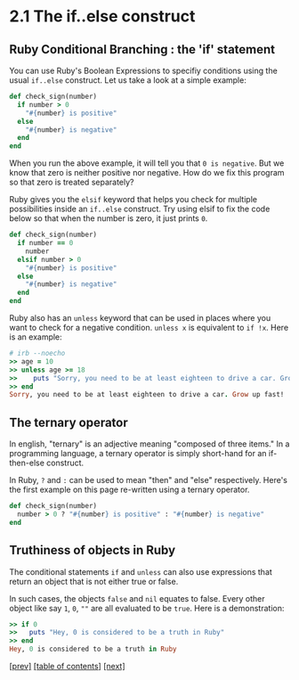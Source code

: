# 2.1 The if..else construct
## Ruby Conditional Branching : the 'if' statement
You can use Ruby's Boolean Expressions to specifiy conditions using the usual `if..else` construct. Let us take a look at a simple example:

```ruby
def check_sign(number)
  if number > 0
    "#{number} is positive"
  else
    "#{number} is negative"
  end        
end
```

When you run the above example, it will tell you that `0 is negative`. But we know that zero is neither positive nor negative. How do we fix this program so that zero is treated separately?

Ruby gives you the `elsif` keyword that helps you check for multiple possibilities inside an `if..else` construct. Try using elsif to fix the code below so that when the number is zero, it just prints `0`.

```ruby
def check_sign(number)
  if number == 0
    number
  elsif number > 0
    "#{number} is positive"
  else
    "#{number} is negative"
  end        
end        
```

Ruby also has an `unless` keyword that can be used in places where you want to check for a negative condition. `unless x` is equivalent to `if !x`. Here is an example:

```ruby
# irb --noecho
>> age = 10
>> unless age >= 18
>>    puts "Sorry, you need to be at least eighteen to drive a car. Grow up fast!"
>> end
Sorry, you need to be at least eighteen to drive a car. Grow up fast!
```

## The ternary operator
In english, "ternary" is an adjective meaning "composed of three items." In a programming language, a ternary operator is simply short-hand for an if-then-else construct.

In Ruby, `?` and `:` can be used to mean "then" and "else" respectively. Here's the first example on this page re-written using a ternary operator.

```ruby
def check_sign(number)
  number > 0 ? "#{number} is positive" : "#{number} is negative"
end
```

## Truthiness of objects in Ruby

The conditional statements `if` and `unless` can also use expressions that return an object that is not either true or false.

In such cases, the objects `false` and `nil` equates to false. Every other object like say `1`, `0`, `""` are all evaluated to be `true`. Here is a demonstration:

```ruby
>> if 0
>>   puts "Hey, 0 is considered to be a truth in Ruby" 
>> end
Hey, 0 is considered to be a truth in Ruby
```

[\[prev\]](https://github.com/Fahrenhei7/rubymonk/blob/master/ruby_primer/conditions_and_loops_control_structures_in_ruby/2_0_boolean_expressions_in_ruby.md)
[\[table of contents\]](https://github.com/Fahrenhei7/rubymonk/blob/master/README.md#ruby-primer)
[\[next\]](https://github.com/Fahrenhei7/rubymonk/blob/master/ruby_primer/conditions_and_loops_control_structures_in_ruby/2_2_loops_in_ruby.md)
